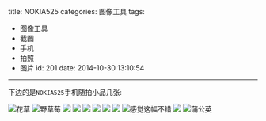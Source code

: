 title: NOKIA525
categories: 图像工具
tags:
  - 图像工具
  - 截图
  - 手机
  - 拍照
  - 图片
id: 201
date: 2014-10-30 13:10:54
---
下边的是`NOKIA525`手机随拍小品几张:

<!--more-->

![花草](http://szcxgg.qiniudn.com/2014-10-31_115501.jpg)
![野草莓](http://szcxgg.qiniudn.com/2014-10-31_115436.jpg)
![](http://szcxgg.qiniudn.com/2014-10-31_115336.jpg)
![](http://szcxgg.qiniudn.com/2014-10-31_115055.jpg)
![](http://szcxgg.qiniudn.com/2014-10-31_114958.jpg)
![](http://szcxgg.qiniudn.com/2014-10-31_114944.jpg)
![](http://szcxgg.qiniudn.com/2014-10-31_114722.jpg)
![](http://szcxgg.qiniudn.com/2014-10-31_114653.jpg)
![感觉这幅不错](http://szcxgg.qiniudn.com/2014-10-31_114628.jpg)
![](http://szcxgg.qiniudn.com/2014-10-31_114615.jpg)
![蒲公英](http://szcxgg.qiniudn.com/2014-10-31_114519.jpg)